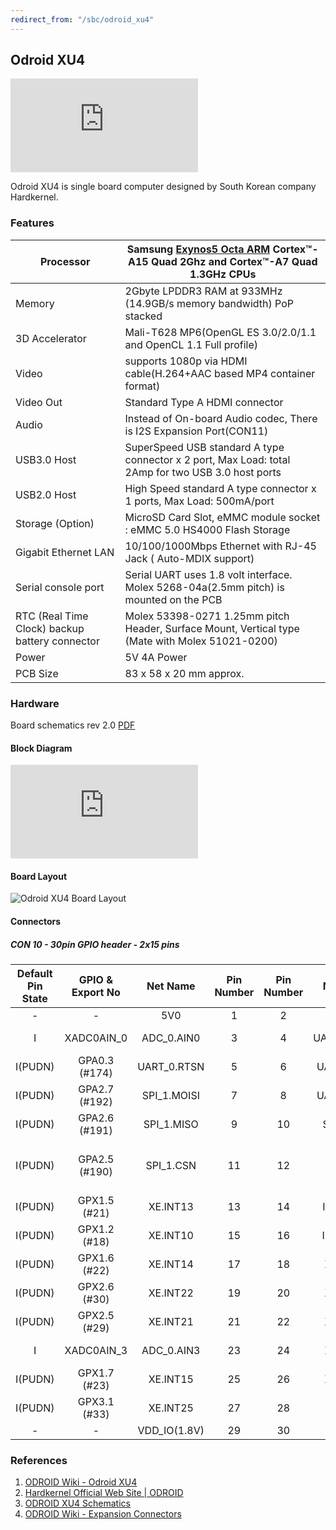 ```yaml
---
redirect_from: "/sbc/odroid_xu4"
---
```


## Odroid XU4

![Odroid XU4](https://wiki.odroid.com/lib/exe/fetch.php?tok=ad1940&media=https%3A%2F%2Fdn.odroid.com%2Fhomebackup%2F%2F201506171531272562.jpg)

Odroid XU4 is single board computer designed by South Korean company Hardkernel.

### Features

| Processor |	Samsung [Exynos5 Octa ARM](exynos_5422) Cortex™-A15 Quad 2Ghz and Cortex™-A7 Quad 1.3GHz CPUs |
| --------- | -------------------------------------------------------------------------------- |
| Memory 	| 2Gbyte LPDDR3 RAM at 933MHz (14.9GB/s memory bandwidth) PoP stacked |
| 3D Accelerator |	Mali-T628 MP6(OpenGL ES 3.0/2.0/1.1 and OpenCL 1.1 Full profile) |
| Video 	| supports 1080p via HDMI cable(H.264+AAC based MP4 container format) |
| Video Out |	Standard Type A HDMI connector |
| Audio 	| Instead of On-board Audio codec, There is I2S Expansion Port(CON11) |
| USB3.0 Host |	SuperSpeed USB standard A type connector x 2 port, Max Load: total 2Amp for two USB 3.0 host ports |
| USB2.0 Host |	High Speed standard A type connector x 1 ports, Max Load: 500mA/port |
| Storage (Option) | 	MicroSD Card Slot, eMMC module socket : eMMC 5.0 HS4000 Flash Storage |
| Gigabit Ethernet LAN |	10/100/1000Mbps Ethernet with RJ-45 Jack ( Auto-MDIX support) |
| Serial console port |	Serial UART uses 1.8 volt interface. Molex 5268-04a(2.5mm pitch) is mounted on the PCB |
| RTC (Real Time Clock) backup battery connector | Molex 53398-0271 1.25mm pitch Header, Surface Mount, Vertical type (Mate with Molex 51021-0200) |
| Power | 	5V 4A Power |
| PCB Size | 	83 x 58 x 20 mm approx. |

### Hardware

Board schematics rev 2.0 [PDF](https://dn.odroid.com/5422/ODROID-XU4/Schematics/XU4_MAIN_REV0.2_20191126.pdf)

#### Block Diagram

![Odroid XU4 with Exynos 5422 structure](https://wiki.odroid.com/lib/exe/fetch.php?w=900&tok=effd4c&media=https%3A%2F%2Fdn.odroid.com%2Fhomebackup%2F201506191222574523.png)

#### Board Layout

![Odroid XU4 Board Layout](https://wiki.odroid.com/_media/odroid-xu4/hardware/xu4_detail.jpg?w=980&tok=460969)

#### Connectors

##### CON 10 - 30pin GPIO header - 2x15 pins

| Default  Pin State |	GPIO & Export No |	Net Name |	Pin Number | Pin Number |	Net Name |	GPIO & Export No |	Default Pin State |
| :----------------: | :---------------: | :-------: | :---------: | :--------: | :--------: | :---------------: | :----------------: |
| - 	             | - 	             | 5V0 	     | 1           | 2          |	GND 	 | -                 | 	-                 |
| I 	             | XADC0AIN_0 	     | ADC_0.AIN0| 3 	       | 4 	        | UART_0.CTSN| 	GPA0.2 (#173) 	 | I(PUDN)            |
| I(PUDN) 	         | GPA0.3 (#174) 	 | UART_0.RTSN| 	5 	   | 6  	    | UART_0.RXD |	GPA0.0 (#171) 	 | I(PUDN)            |
| I(PUDN) 	         | GPA2.7 (#192) 	 | SPI_1.MOISI| 	7 	   | 8 	        | UART_0.TXD |	GPA0.1 (#172) 	 | I(PUDN)            |
| I(PUDN) 	         | GPA2.6 (#191) 	 | SPI_1.MISO | 	9 	   | 10 	    | SPI_1.CLK  | 	GPA2.4 (#189) 	 | I(PUDN)            |
| I(PUDN) 	         | GPA2.5 (#190) 	 | SPI_1.CSN | 	11 	       | 12 	    | PWRON 	 | Input Range (1.8V ~ 5V)|  	I         |
| I(PUDN) 	         | GPX1.5 (#21) 	 | XE.INT13  | 13 	       | 14 	    | I2C_1.SCL  | 	GPB3.3 (#210) 	 | I(PUDN)            |
| I(PUDN) 	         | GPX1.2 (#18) 	 | XE.INT10  | 	15 	       | 16 	    | I2C_1.SDA  | 	GPB3.2 (#209) 	 | I(PUDN)            |
| I(PUDN) 	         | GPX1.6 (#22) 	 | XE.INT14  | 	17 	       | 18 	    | XE.INT11 	 | GPX1.3 (#19) 	 | I(PUDN)            |
| I(PUDN) 	         | GPX2.6 (#30) 	 | XE.INT22  | 	19 	       | 20 	    | XE.INT20 	 | GPX2.4 (#28) 	 | I(PUDN)            |
| I(PUDN) 	         | GPX2.5 (#29) 	 | XE.INT21  | 	21 	       | 22 	    | XE.INT23 	 | GPX2.7 (#31) 	 | I(PUDN)            |
| I 	             | XADC0AIN_3 	     | ADC_0.AIN3|  23 	       | 24 	    | XE.INT17 	 | GPX2.1 (#25) 	 | I(PUDN)            |
| I(PUDN) 	         | GPX1.7 (#23) 	 | XE.INT15  | 	25 	       | 26 	    | XE.INT16 	 | GPX2.0 (#24) 	 | I(PUDN)            |
| I(PUDN) 	         | GPX3.1 (#33) 	 | XE.INT25  | 	27 	       | 28 	    | GND 	     | - 	             | -                  |
| - 	             | - 	             | VDD_IO(1.8V)|  	29 	   | 30 	    | GND 	     | - 	             | -                  |

### References

1. [ODROID Wiki - Odroid XU4](https://wiki.odroid.com/odroid-xu4/odroid-xu4)
2. [Hardkernel Official Web Site \| ODROID](https://www.hardkernel.com)
3. [ODROID XU4 Schematics](https://dn.odroid.com/5422/ODROID-XU4/Schematics/)
4. [ODROID Wiki - Expansion Connectors](https://wiki.odroid.com/odroid-xu4/hardware/expansion_connectors)